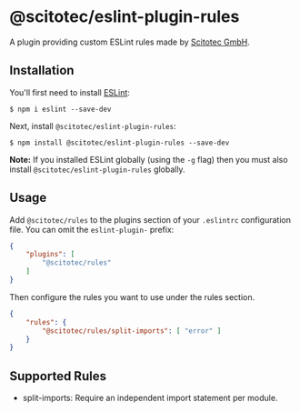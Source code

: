 # @scitotec/eslint-plugin-rules

A plugin providing custom ESLint rules made by [Scitotec GmbH](https://scitotec.de).


## Installation

You'll first need to install [ESLint](http://eslint.org):

```
$ npm i eslint --save-dev
```

Next, install `@scitotec/eslint-plugin-rules`:

```
$ npm install @scitotec/eslint-plugin-rules --save-dev
```

**Note:** If you installed ESLint globally (using the `-g` flag) then you must also install `@scitotec/eslint-plugin-rules` globally.

## Usage

Add `@scitotec/rules` to the plugins section of your `.eslintrc` configuration file. You can omit the `eslint-plugin-` prefix:

```json
{
    "plugins": [
        "@scitotec/rules"
    ]
}
```


Then configure the rules you want to use under the rules section.

```json
{
    "rules": {
        "@scitotec/rules/split-imports": [ "error" ]
    }
}
```

## Supported Rules

* split-imports: Require an independent import statement per module.
